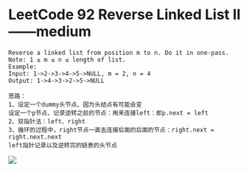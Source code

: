 # LeetCode 92 Reverse Linked List II——medium

```
Reverse a linked list from position m to n. Do it in one-pass.
Note: 1 ≤ m ≤ n ≤ length of list.
Example:
Input: 1->2->3->4->5->NULL, m = 2, n = 4
Output: 1->4->3->2->5->NULL
```

```
思路：
1、设定一个dummy头节点、因为头结点有可能会变
设定一个p节点、记录逆转之前的节点：用来连接left：即p.next = left
2、双指针法：left、right
3、循环的过程中，right节点一直去连接后面的后面的节点：right.next = right.next.next
left指针记录以及逆转完的链表的头节点
```
![](https://github.com/only-you/interview/blob/master/picture/92.png)
